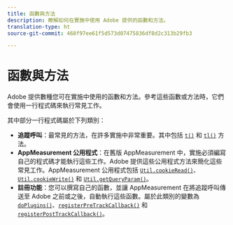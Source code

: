 ```yaml
---
title: 函數與方法
description: 瞭解如何在實施中使用 Adobe 提供的函數和方法。
translation-type: ht
source-git-commit: 468f97ee61f5d573d07475836df8d2c313b29fb3

---
```



# 函數與方法

Adobe 提供數種您可在實施中使用的函數和方法。參考這些函數或方法時，它們會使用一行程式碼來執行常見工作。

其中部分一行程式碼屬於下列類別：

* **追蹤呼叫**：最常見的方法，在許多實施中非常重要。其中包括 [`t()`](t-method.md) 和 [`tl()`](tl-method.md) 方法。
* **AppMeasurement 公用程式**：在舊版 AppMeasurement 中，實施必須編寫自己的程式碼才能執行這些工作。Adobe 提供這些公用程式方法來簡化這些常見工作。AppMeasurement 公用程式包括 [`Util.cookieRead()`](util-cookieread.md)、[`Util.cookieWrite()`](util-cookiewrite.md) 和 [`Util.getQueryParam()`](util-getqueryparam.md)。
* **註冊功能**：您可以撰寫自己的函數，並讓 AppMeasurement 在將追蹤呼叫傳送至 Adobe 之前或之後，自動執行這些函數。屬於此類別的變數為 [`doPlugins()`](doplugins.md)、[`registerPreTrackCallback()`](registerpretrackcallback.md) 和 [`registerPostTrackCallback()`](registerposttrackcallback.md)。
